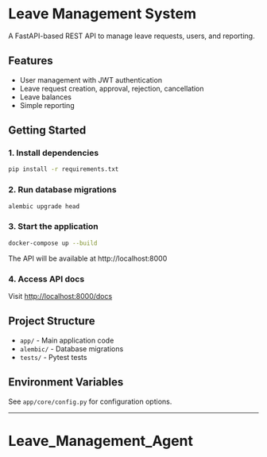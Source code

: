 # Leave Management System

A FastAPI-based REST API to manage leave requests, users, and reporting.

## Features
- User management with JWT authentication
- Leave request creation, approval, rejection, cancellation
- Leave balances
- Simple reporting

## Getting Started

### 1. Install dependencies
```bash
pip install -r requirements.txt
```

### 2. Run database migrations
```bash
alembic upgrade head
```

### 3. Start the application
```bash
docker-compose up --build
```

The API will be available at http://localhost:8000

### 4. Access API docs
Visit [http://localhost:8000/docs](http://localhost:8000/docs)

## Project Structure
- `app/` - Main application code
- `alembic/` - Database migrations
- `tests/` - Pytest tests

## Environment Variables
See `app/core/config.py` for configuration options.

---
# Leave_Management_Agent
